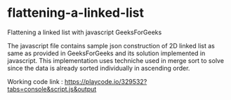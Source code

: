 # flattening-a-linked-list
Flattening a linked list with javascript GeeksForGeeks

The javascript file contains sample json construction of 2D linked list as same as provided in GeeksForGeeks and its solution implemented in javascript.
This implementation uses techniche used in merge sort to solve since the data is already sorted individually in ascending order.

Working code link : https://playcode.io/329532?tabs=console&script.js&output
